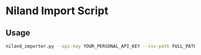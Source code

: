 # Niland Import Script

Usage
-------------
```bash
niland_importer.py --api-key YOUR_PERSONAL_API_KEY --csv-path FULL_PATH_TO_THE_CSV_FILE
```
